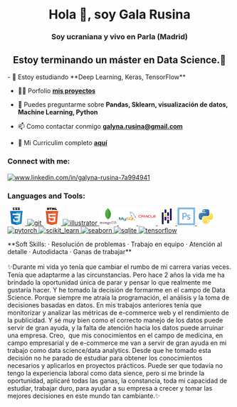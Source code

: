 

<!--
**GalaRusina/GalaRusina** is a ✨ _special_ ✨ repository because its `README.md` (this file) appears on your GitHub profile.

Here are some ideas to get you started:

- 🔭 I’m currently working on ...
- 🌱 I’m currently learning ...
- 👯 I’m looking to collaborate on ...
- 🤔 I’m looking for help with ...
- 💬 Ask me about ...
- 📫 How to reach me: ...
- 😄 Pronouns: ...
- ⚡ Fun fact: ...
-->

<h1 align="center">Hola 👋, soy Gala Rusina</h1>
<h3 align="center">Soy ucraniana y vivo en Parla (Madrid)</h3>
<h2 align="center"> Estoy terminando un máster en Data Science.🌱</h2>
- 🌱 Estoy estudiando **Deep Learning, Keras, TensorFlow**

- 👨‍💻 Porfolio [**mis proyectos**](https://github.com/GalaRusina?tab=repositories)

- 💬 Puedes preguntarme sobre **Pandas, Sklearn, visualización de datos, Machine Learning, Python**

- 📫 Como contactar conmigo **galyna.rusina@gmail.com**

- 📄 Mi Curriculim completo [**aquí**](https://www.linkedin.com/in/galyna-rusina-7a994941/)

<h3 align="left">Connect with me:</h3>
<p align="left">
<a href="https://linkedin.com/in/www.linkedin.com/in/galyna-rusina-7a994941" target="blank"><img align="center" src="https://raw.githubusercontent.com/rahuldkjain/github-profile-readme-generator/master/src/images/icons/Social/linked-in-alt.svg" alt="www.linkedin.com/in/galyna-rusina-7a994941" height="30" width="40" /></a>
</p>

<h3 align="left">Languages and Tools:</h3>
<p align="left"> <a href="https://www.w3schools.com/css/" target="_blank" rel="noreferrer"> <img src="https://raw.githubusercontent.com/devicons/devicon/master/icons/css3/css3-original-wordmark.svg" alt="css3" width="40" height="40"/> </a> <a href="https://git-scm.com/" target="_blank" rel="noreferrer"> <img src="https://www.vectorlogo.zone/logos/git-scm/git-scm-icon.svg" alt="git" width="40" height="40"/> </a> <a href="https://www.w3.org/html/" target="_blank" rel="noreferrer"> <img src="https://raw.githubusercontent.com/devicons/devicon/master/icons/html5/html5-original-wordmark.svg" alt="html5" width="40" height="40"/> </a> <a href="https://www.adobe.com/in/products/illustrator.html" target="_blank" rel="noreferrer"> <img src="https://www.vectorlogo.zone/logos/adobe_illustrator/adobe_illustrator-icon.svg" alt="illustrator" width="40" height="40"/> </a> <a href="https://www.mongodb.com/" target="_blank" rel="noreferrer"> <img src="https://raw.githubusercontent.com/devicons/devicon/master/icons/mongodb/mongodb-original-wordmark.svg" alt="mongodb" width="40" height="40"/> </a> <a href="https://www.mysql.com/" target="_blank" rel="noreferrer"> <img src="https://raw.githubusercontent.com/devicons/devicon/master/icons/mysql/mysql-original-wordmark.svg" alt="mysql" width="40" height="40"/> </a> <a href="https://www.oracle.com/" target="_blank" rel="noreferrer"> <img src="https://raw.githubusercontent.com/devicons/devicon/master/icons/oracle/oracle-original.svg" alt="oracle" width="40" height="40"/> </a> <a href="https://pandas.pydata.org/" target="_blank" rel="noreferrer"> <img src="https://raw.githubusercontent.com/devicons/devicon/2ae2a900d2f041da66e950e4d48052658d850630/icons/pandas/pandas-original.svg" alt="pandas" width="40" height="40"/> </a> <a href="https://www.photoshop.com/en" target="_blank" rel="noreferrer"> <img src="https://raw.githubusercontent.com/devicons/devicon/master/icons/photoshop/photoshop-line.svg" alt="photoshop" width="40" height="40"/> </a> <a href="https://www.python.org" target="_blank" rel="noreferrer"> <img src="https://raw.githubusercontent.com/devicons/devicon/master/icons/python/python-original.svg" alt="python" width="40" height="40"/> </a> <a href="https://pytorch.org/" target="_blank" rel="noreferrer"> <img src="https://www.vectorlogo.zone/logos/pytorch/pytorch-icon.svg" alt="pytorch" width="40" height="40"/> </a> <a href="https://scikit-learn.org/" target="_blank" rel="noreferrer"> <img src="https://upload.wikimedia.org/wikipedia/commons/0/05/Scikit_learn_logo_small.svg" alt="scikit_learn" width="40" height="40"/> </a> <a href="https://seaborn.pydata.org/" target="_blank" rel="noreferrer"> <img src="https://seaborn.pydata.org/_images/logo-mark-lightbg.svg" alt="seaborn" width="40" height="40"/> </a> <a href="https://www.sqlite.org/" target="_blank" rel="noreferrer"> <img src="https://www.vectorlogo.zone/logos/sqlite/sqlite-icon.svg" alt="sqlite" width="40" height="40"/> </a> <a href="https://www.tensorflow.org" target="_blank" rel="noreferrer"> <img src="https://www.vectorlogo.zone/logos/tensorflow/tensorflow-icon.svg" alt="tensorflow" width="40" height="40"/> </a> </p>



  

<!---Hard Skills:  
  ·**Python** nivel middle. Conozco bases de la Programación orientada a objetos. Domino las bibliotecas para manejo y análisis de datos como **Pandas**, **Numpy**,**scipy**  
  ·**SQL** - puedo crear las consultas avanzadas. Conozco trabajo en **BigQuery**  
  ·**Matplotlib**, **seaborn** para vizualización de datos con python  
  ·**Tableau** para crear dashboards avanzados  
  ·**Machine Learning** - puedo crear los modelos clásicos de ML como **regresión, clasificación y clastering**, biblioteca **sklearn**. Conozco los modelos avanzados basados en **gradient boosting**  
  ·**Redes Neuronales** y biblioteca **PyTorch**  
  · Entiendo los conceptos básicos de la **teoría de la probabilidad** y las **estadísticas** matemáticas. Conozco los principales criterios estadísticos y las condiciones para su aplicabilidad  ---!>
  
  **Soft Skills:
  · Resolución de problemas
  · Trabajo en equipo
  · Atención al detalle
  · Autodidacta
  · Ganas de trabajar**
 </br>
 </br>
✨Durante mi vida yo tenía que cambiar el rumbo de mi carrera varias veces. Tenía que adaptarme a las circunstancias. Pero hace 2 años la vida me ha brindado la oportunidad única de parar y pensar lo que realmente me gustaría hacer. Y he tomado la decisión de formarme en el campo de Data Science. Porque siempre me atraía la programación, el análisis y la toma de decisiones basadas en datos. En mis trabajos anteriores tenía que monitorizar y analizar las métricas de e-commerce web y el rendimiento de la publicidad. Y sé muy bien como el correcto manejo de los datos puede servir de gran ayuda, y la falta de atención hacia los datos puede arruinar una empresa. Creo,  que mis conocimientos en el campo de medicina, en campo empresarial y de e-commerce me van a servir de gran ayuda en mi trabajo como data science/data analytics.
Desde que he tomado esta decisión no he parado de estudiar para obtener los conocimientos necesarios y aplicarlos en proyectos prácticos.
Puede ser que todavía no tengo la experiencia laboral como data sience, pero si me brinde la oportunidad, aplicaré todas las ganas, la constancia, toda mi capacidad de estudiar, trabajar duro, para ayudar a su empresa a crecer y tomar las mejores decisiones en este mundo tan cambiante.✨  
